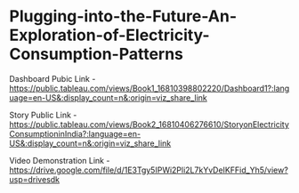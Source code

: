 # Plugging-into-the-Future-An-Exploration-of-Electricity-Consumption-Patterns


Dashboard Pubic Link - https://public.tableau.com/views/Book1_16810398802220/Dashboard1?:language=en-US&:display_count=n&:origin=viz_share_link

Story Public Link - https://public.tableau.com/views/Book2_16810406276610/StoryonElectricityConsumptioninIndia?:language=en-US&:display_count=n&:origin=viz_share_link

Video Demonstration Link - https://drive.google.com/file/d/1E3Tgy5IPWi2Pli2L7kYvDeIKFFid_Yh5/view?usp=drivesdk
